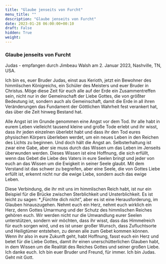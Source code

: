 ```yaml
---
title: "Glaube jenseits von Furcht"
menu_title: ""
description: "Glaube jenseits von Furcht"
date: 2023-01-28 06:00:00+00:10
draft: False
hidden: True
weight:
---
```

### Glaube jenseits von Furcht

Judas - empfangen durch Jimbeau Walsh am 2. Januar 2023, Nashville, TN, USA.

Ich bin es, euer Bruder Judas, einst aus Kerioth, jetzt ein Bewohner des himmlischen Königreichs, ein Schüler des Meisters und euer Bruder in Christus. Möge diese Zeit für euch alle auf der Erde ein Zusammentreffen sein, nicht nur in der Gemeinschaft der Liebe Gottes, die von größter Bedeutung ist, sondern auch als Gemeinschaft, damit die Erde in all ihren Veränderungen das Fundament der Göttlichen Wahrheit fest verankert hat, das über die Zeit hinweg Bestand hat.

Alle Angst ist im Grunde genommen eine Angst vor dem Tod. Ihr alle habt in eurem Leben vielleicht tausend kleine und große Tode erlebt und ihr wisst, dass ihr jeden einzelnen überlebt habt und dass ihr den Tod eures physischen Körpers überleben werdet, um ein neues Leben in den Reichen des Lichts zu beginnen. Und doch hält die Angst an. Selbsterhaltung ist zwar eine Gabe, aber sie muss durch das Wissen um das Leben im Jenseits überwunden werden. Dieses Wissen ist eine Hoffnung, die sich erfüllt, wenn das Gebet die Liebe des Vaters in eure Seelen bringt und jeder von euch an das Wissen um die Ewigkeit in seiner Seele glaubt. Mit dem Verstand ist das schwer zu begreifen, aber eine Seele, die von Gottes Liebe erfüllt ist, erkennt nicht nur die ewige Liebe, sondern auch das ewige Leben.

Diese Verbindung, die ihr mit uns im himmlischen Reich habt, ist nur ein Beispiel für die Brücke zwischen Sterblichkeit und Unsterblichkeit. Es ist leicht zu sagen: *„Fürchte dich nicht”, aber es ist eine Herausforderung, im Glauben hinauszugehen. Nehmt euch ein Herz, nehmt euch wirklich ein Herz, denn Gottes Umarmung und der Schutz des himmlischen Reiches gehören euch. Wir werden nicht nur die Umwandlung eurer Seelen unterstützen, sondern wir möchten, dass ihr wisst, dass das Himmelreich für euch sorgen wird, und es ist unser großer Wunsch, dass Zufluchtsorte und Heiligtümer entstehen, zu denen alle zum Gebet kommen können. Wenn ihr also in eure Zukunft geht, habt Hoffnung, fasst euch ein Herz und betet für die Liebe Gottes, damit ihr einen unerschütterlichen Glauben habt, in dem Wissen um die Realität des Reiches Gottes und seiner großen Liebe. Ich danke euch. Ich bin euer Bruder und Freund, für immer. Ich bin Judas. Geht mit Gott.
